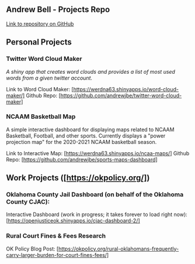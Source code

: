 ## Andrew Bell - Projects Repo

[Link to repository on GitHub](https://github.com/andrewjbe/github-pages/)

## Personal Projects

### Twitter Word Cloud Maker

*A shiny app that creates word clouds and provides a list of most used words from a given twitter account.*

Link to Word Cloud Maker: [https://werdna63.shinyapps.io/word-cloud-maker/]
Github Repo: [https://github.com/andrewjbe/twitter-word-cloud-maker]

### NCAAM Basketball Map

A simple interactive dashboard for displaying maps related to NCAAM Basketball, Football, and other sports. Currently displays a "power projection map" for the 2020-2021 NCAAM basketball season.

Link to Interactive Map: [https://werdna63.shinyapps.io/ncaa-maps/]
Github Repo: [https://github.com/andrewjbe/sports-maps-dashboard]

## Work Projects ([https://okpolicy.org/])

### Oklahoma County Jail Dashboard (on behalf of the Oklahoma County CJAC):

Interactive Dashboard (work in progress; it takes forever to load right now): [https://openjusticeok.shinyapps.io/cjac-dashboard-2/]

### Rural Court Fines & Fees Research

OK Policy Blog Post: [https://okpolicy.org/rural-oklahomans-frequently-carry-larger-burden-for-court-fines-fees/]
